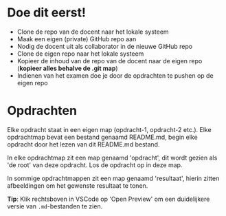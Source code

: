 # Doe dit eerst!

- Clone de repo van de docent naar het lokale systeem
- Maak een eigen (private) GitHub repo aan
- Nodig de docent uit als collaborator in de nieuwe GitHub repo
- Clone de eigen repo naar het lokale systeem
- Kopieer de inhoud van de repo van de docent naar de eigen repo (**kopieer alles behalve de .git map**)
- Indienen van het examen doe je door de opdrachten te pushen op de eigen repo

# Opdrachten

Elke opdracht staat in een eigen map (opdracht-1, opdracht-2 etc.). Elke opdrachtmap bevat een bestand genaamd README.md, begin elke opdracht door het lezen van dit README.md bestand.

In elke opdrachtmap zit een map genaamd 'opdracht', dit wordt gezien als 'de root' van deze opdracht. Los de opdracht op in deze map.

In sommige opdrachtmappen zit een map genaamd 'resultaat', hierin zitten afbeeldingen om het gewenste resultaat te tonen.

**Tip**: Klik rechtsboven in VSCode op 'Open Preview' om een duidelijkere versie van `.md`-bestanden te zien.

